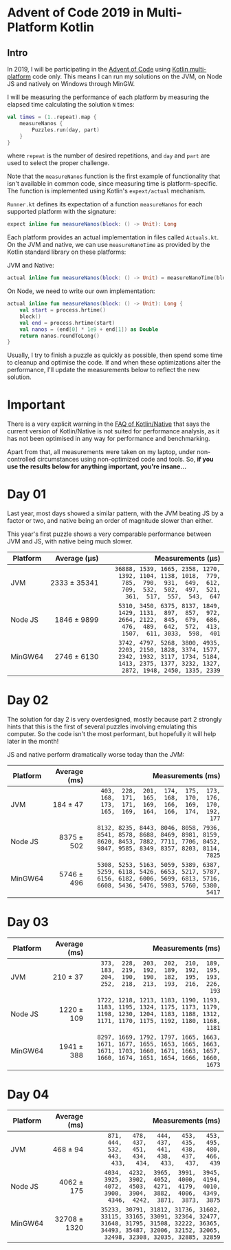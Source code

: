 # Advent of Code 2019 in Multi-Platform Kotlin

## Intro
In 2019, I will be participating in the [Advent of Code](https://adventofcode.com) using [Kotlin multi-platform](https://kotlinlang.org/docs/reference/multiplatform.html) code only. This means I can run my solutions on the JVM, on Node JS and natively on Windows through MinGW.

I will be measuring the performance of each platform by measuring the elapsed time calculating the solution `N` times:
```kotlin
val times = (1..repeat).map {
    measureNanos {
        Puzzles.run(day, part)
    }
}
```
where `repeat` is the number of desired repetitions, and `day` and `part` are used to select the proper challenge.

Note that the `measureNanos` function is the first example of functionality that isn't available in common code, since measuring time is platform-specific. The function is implemented using Kotlin's `expext/actual` mechanism.

`Runner.kt` defines its expectation of a function `measureNanos` for each supported platform with the signature:
```kotlin
expect inline fun measureNanos(block: () -> Unit): Long
```

Each platform provides an actual implementation in files called `Actuals.kt`. On the JVM and native, we can use `measureNanoTime` as provided by the Kotlin standard library on these platforms:

JVM and Native:
```kotlin
actual inline fun measureNanos(block: () -> Unit) = measureNanoTime(block)
```

On Node, we need to write our own implementation:
```kotlin
actual inline fun measureNanos(block: () -> Unit): Long {
    val start = process.hrtime()
    block()
    val end = process.hrtime(start)
    val nanos = (end[0] * 1e9 + end[1]) as Double
    return nanos.roundToLong()
}
```

Usually, I try to finish a puzzle as quickly as possible, then spend some time to cleanup and optimise the code. If and when these optimizations alter the performance, I'll update the measurements below to reflect the new solution.

# Important
There is a very explicit warning in the [FAQ of Kotlin/Native](https://github.com/JetBrains/kotlin-native/blob/master/RELEASE_NOTES.md#performance) that says the current version of Kotlin/Native is not suited for performance analysis, as it has not been optimised in any way for performance and benchmarking. 

Apart from that, all measurements were taken on my laptop, under non-controlled circumstances using non-optimized code and tools. So, **if you use the results below for anything important, you're insane...**



# Day 01
Last year, most days showed a similar pattern, with the JVM beating JS by a factor or two, and native being an order of magnitude slower than either. 

This year's first puzzle shows a very comparable performance between JVM and JS, with native being much slower. 


| Platform | Average (µs)           | Measurements (µs) |
| ---------| ----------------------:|------------------:|
| JVM      | 2333&nbsp;±&nbsp;35341 | `36888, 1539, 1665, 2358, 1270, 1392, 1104, 1138, 1018,  779,  785,  790,  931,  649,  612,  709,  532,  502,  497,  521,  361,  517,  557,  543,  647` |
| Node JS  | 1846 ± 9899            | ` 5310, 3450, 6375, 8137, 1849, 1429, 1131,  897,  857,  972, 2664, 2122,  845,  679,  686,  476,  489,  642,  572,  413, 1507,  611, 3033,  598,  401` |
| MinGW64  | 2746 ± 6130            | ` 3742, 4797, 5268, 3800, 4935, 2203, 2150, 1828, 3374, 1577, 2342, 1932, 3117, 1734, 5184, 1413, 2375, 1377, 3232, 1327, 2872, 1948, 2450, 1335, 2339` | 


# Day 02
The solution for day 2 is very overdesigned, mostly because part 2 strongly hints that this is the first of several puzzles involving emulating this computer. So the code isn't the most performant, but hopefully it
will help later in the month!

JS and native perform dramatically worse today than the JVM:


| Platform | Average (ms)         | Measurements (ms) |
| ---------| --------------------:|------------------:|
| JVM      |  184&nbsp;±&nbsp;47 | ` 403,  228,  201,  174,  175,  173,  168,  171,  165,  168,  170,  176,  173,  171,  169,  166,  169,  170,  165,  169,  164,  166,  174,  192,  177` |
| Node JS  | 8375 ± 502          | `8132, 8235, 8443, 8046, 8058, 7936, 8541, 8578, 8688, 8469, 8981, 8159, 8620, 8453, 7882, 7711, 7706, 8452, 9847, 9585, 8349, 8357, 8203, 8114, 7825` |
| MinGW64  | 5746 ± 496          | `5308, 5253, 5163, 5059, 5389, 6387, 5259, 6118, 5426, 6653, 5217, 5787, 6156, 6182, 6006, 5699, 6813, 5716, 6608, 5436, 5476, 5983, 5760, 5380, 5417` | 

# Day 03

| Platform | Average (ms)         | Measurements (ms) |
| ---------| --------------------:|------------------:|
| JVM      |  210&nbsp;±&nbsp;37 | ` 373,  228,  203,  202,  210,  189,  183,  219,  192,  189,  192,  195,  204,  190,  190,  182,  195,  193,  252,  218,  213,  193,  216,  226,  193` |
| Node JS  | 1220 ± 109           | `1722, 1218, 1213, 1183, 1190, 1193, 1183, 1195, 1324, 1175, 1173, 1179, 1198, 1230, 1204, 1183, 1188, 1312, 1171, 1170, 1175, 1192, 1180, 1168, 1181` |
| MinGW64  | 1941 ± 388          | `8297, 1669, 1792, 1797, 1665, 1663, 1671, 1677, 1655, 1653, 1665, 1663, 1671, 1703, 1660, 1671, 1663, 1657, 1660, 1674, 1651, 1654, 1666, 1660, 1673` | 

# Day 04

| Platform | Average (ms)         | Measurements (ms) |
| ---------| --------------------:|------------------:|
| JVM      |  468&nbsp;±&nbsp;94  | `  871,   478,   444,   453,   453,   444,   437,   437,   435,   495,   532,   451,   441,   438,   480,   443,   434,   438,   437,   466,   433,   434,   433,   437,   439` |
| Node JS  |  4062 ± 175           | `4034,  4232,  3965,  3991,  3945,  3925,  3902,  4052,  4000,  4194,  4072,  4503,  4271,  4179,  4010,  3900,  3904,  3882,  4006,  4349,  4346,  4242,  3871,  3873,  3875` |
| MinGW64  | 32708 ± 1320         | `35233, 30791, 31812, 31736, 31602, 33115, 33165, 33091, 32364, 32477, 31648, 31795, 31508, 32222, 36365, 34493, 35487, 32006, 32152, 32065, 32498, 32308, 32035, 32885, 32859` | 
